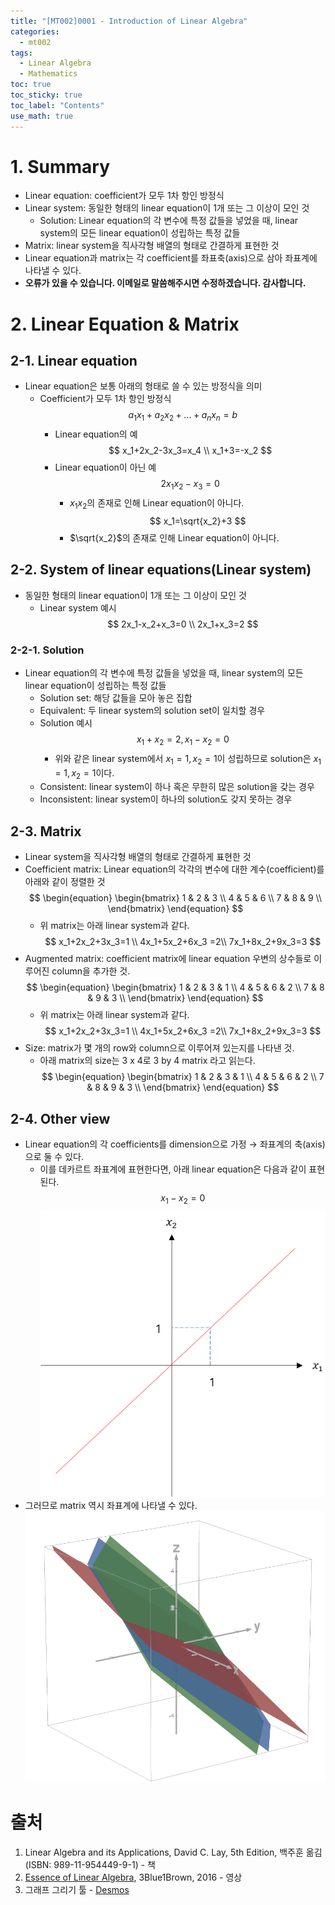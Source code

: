```yaml
---
title: "[MT002]0001 - Introduction of Linear Algebra"
categories:
  - mt002
tags:
  - Linear Algebra
  - Mathematics
toc: true
toc_sticky: true
toc_label: "Contents"
use_math: true
---
```


# 1. Summary
- Linear equation: coefficient가 모두 1차 항인 방정식
- Linear system: 동일한 형태의 linear equation이 1개 또는 그 이상이 모인 것
  - Solution: Linear equation의 각 변수에 특정 값들을 넣었을 때, linear system의 모든 linear equation이 성립하는 특정 값들
- Matrix: linear system을 직사각형 배열의 형태로 간결하게 표현한 것
- Linear equation과 matrix는 각 coefficient를 좌표축(axis)으로 삼아 좌표계에 나타낼 수 있다.
- **오류가 있을 수 있습니다. 이메일로 말씀해주시면 수정하겠습니다. 감사합니다.**

# 2. Linear Equation & Matrix
## 2-1. Linear equation
- Linear equation은 보통 아래의 형태로 쓸 수 있는 방정식을 의미
  - Coefficient가 모두 1차 항인 방정식
    $$ a_1x_1+a_2x_2+...+a_nx_n=b $$
    - Linear equation의 예  
        $$
        x_1+2x_2-3x_3=x_4 \\
        x_1+3=-x_2
        $$
    - Linear equation이 아닌 예
        $$
        2x_1x_2-x_3=0
        $$
        - $x_1x_2$의 존재로 인해 Linear equation이 아니다.
        $$
        x_1=\sqrt{x_2}+3
        $$
        - $\sqrt{x_2}$의 존재로 인해 Linear equation이 아니다.
## 2-2. System of linear equations(Linear system)
- 동일한 형태의 linear equation이 1개 또는 그 이상이 모인 것
    - Linear system 예시
        $$
        2x_1-x_2+x_3=0 \\
        2x_1+x_3=2
        $$
### 2-2-1. Solution
- Linear equation의 각 변수에 특정 값들을 넣었을 때, linear system의 모든 linear equation이 성립하는 특정 값들
    - Solution set: 해당 값들을 모아 놓은 집합
    - Equivalent: 두 linear system의 solution set이 일치할 경우
    - Solution 예시
        $$
        x_1+x_2=2, x_1-x_2=0
        $$
        - 위와 같은 linear system에서 $x_1=1,x_2=1$이 성립하므로 solution은 $x_1=1,x_2=1$이다.
    - Consistent: linear system이 하나 혹은 무한히 많은 solution을 갖는 경우
    - Inconsistent: linear system이 하나의 solution도 갖지 못하는 경우

## 2-3. Matrix
- Linear system을 직사각형 배열의 형태로 간결하게 표현한 것
- Coefficient matrix: Linear equation의 각각의 변수에 대한 계수(coefficient)를 아래와 같이 정렬한 것
    $$
    \begin{equation}
       \begin{bmatrix} 
       1 & 2 & 3  \\
       4 & 5 & 6  \\
       7 & 8 & 9  \\
       \end{bmatrix} 
    \end{equation}
    $$
    - 위 matrix는 아래 linear system과 같다.
    $$
    x_1+2x_2+3x_3=1 \\ 4x_1+5x_2+6x_3 =2\\ 7x_1+8x_2+9x_3=3
    $$
- Augmented matrix: coefficient matrix에 linear equation 우변의 상수들로 이루어진 column을 추가한 것.
    $$
    \begin{equation}
       \begin{bmatrix} 
       1 & 2 & 3 & 1 \\
       4 & 5 & 6 & 2  \\
       7 & 8 & 9 & 3  \\
       \end{bmatrix} 
    \end{equation}
    $$
    - 위 matrix는 아래 linear system과 같다.
    $$
    x_1+2x_2+3x_3=1 \\ 4x_1+5x_2+6x_3 =2\\ 7x_1+8x_2+9x_3=3
    $$
- Size: matrix가 몇 개의 row와 column으로 이루어져 있는지를 나타낸 것.
    - 아래 matrix의 size는 3 x 4로 3 by 4 matrix 라고 읽는다.
        $$
        \begin{equation}
           \begin{bmatrix} 
           1 & 2 & 3 & 1 \\
           4 & 5 & 6 & 2  \\
           7 & 8 & 9 & 3  \\
           \end{bmatrix} 
        \end{equation}
        $$
## 2-4. Other view
- Linear equation의 각 coefficients를 dimension으로 가정 → 좌표계의 축(axis)으로 둘 수 있다.
    - 이를 데카르트 좌표계에 표현한다면, 아래 linear equation은 다음과 같이 표현된다.
        $$
        x_1-x_2=0
        $$
![img_mt0020001_0001](img/img_mt0020001_0001.png)
- 그러므로 matrix 역시 좌표계에 나타낼 수 있다.
![img_mt0020001_0002](img/img_mt0020001_0002.png)

# 출처
1. Linear Algebra and its Applications, David C. Lay, 5th Edition, 백주훈 옮김(ISBN: 989-11-954449-9-1) - 책
2. [Essence of Linear Algebra](https://www.youtube.com/watch?v=fNk_zzaMoSs&list=PLZHQObOWTQDPD3MizzM2xVFitgF8hE_ab), 3Blue1Brown, 2016 - 영상
3. 그래프 그리기 툴 - [Desmos](https://www.desmos.com/3d?lang=ko)
